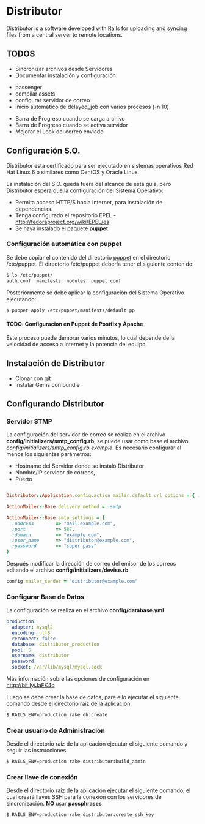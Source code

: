 # Distributor

Distributor is a software developed with Rails for uploading and syncing files from a central server to remote locations.

## TODOS
- Sincronizar archivos desde Servidores
- Documentar instalación y configuración:
* passenger
* compilar assets
* configurar servidor de correo
* inicio automático de delayed_job con varios procesos (-n 10)

- Barra de Progreso cuando se carga archivo
- Barra de Progreso cuando se activa servidor
- Mejorar el Look del correo enviado


## Configuración S.O.
Distributor esta certificado para ser ejecutado en sistemas operativos Red Hat Linux 6 o similares como CentOS y Oracle Linux.

La instalación del S.O. queda fuera del alcance de esta guía, pero Distributor espera que la configuración del Sistema Operativo:

* Permita acceso HTTP/S hacia Internet, para instalación de dependencias.
* Tenga configurado el repositorio EPEL - http://fedoraproject.org/wiki/EPEL/es
* Se haya instalado el paquete __puppet__

### Configuración automática con puppet
Se debe copiar el contenido del directorio [puppet](https://github.com/pbruna/Distributor/tree/master/puppet) en el directorio /etc/puppet. El directorio /etc/puppet debería tener el siguiente contenido:

```bash
$ ls /etc/puppet/
auth.conf  manifests  modules  puppet.conf
```

Posteriormente se debe aplicar la configuración del Sistema Operativo ejecutando:

```bash
$ puppet apply /etc/puppet/manifests/default.pp
```

#### TODO: Configuracion en Puppet de Postfix y Apache


Este proceso puede demorar varios minutos, lo cual depende de la velocidad de acceso a Internet y la potencia del equipo.

## Instalación de Distributor

* Clonar con git
* Instalar Gems con bundle



## Configurando Distributor

### Servidor STMP
La configuración del servidor de correo se realiza en el archivo __config/initializers/smtp_config.rb__, se puede usar como base el archivo _config/initializers/smtp_config.rb.example_. Es necesario configurar al menos los siguientes parámetros:

* Hostname del Servidor donde se instaló Distributor
* Nombre/IP servidor de correos,
* Puerto

```ruby

Distributor::Application.config.action_mailer.default_url_options = { :host => "distributor.example.com" }

ActionMailer::Base.delivery_method = :smtp

ActionMailer::Base.smtp_settings = {
  :address        => "mail.example.com",
  :port           => 587,
  :domain         => "example.com",
  :user_name      => "distributor@example.com",
  :password       => "super pass"
}
```

Después modificar la dirección de correo del emisor de los correos editando el archivo __config/initializers/devise.rb__ 

```ruby
config.mailer_sender = "distributor@example.com"
```

### Configurar Base de Datos
La configuración se realiza en el archivo __config/database.yml__

```yaml
production:
  adapter: mysql2
  encoding: utf8
  reconnect: false
  database: distributor_production
  pool: 5
  username: distributor
  password:
  socket: /var/lib/mysql/mysql.sock
```
Más información sobre las opciones de configuración en http://bit.ly/JaFK4o

Luego se debe crear la base de datos, pare ello ejecutar el siguiente comando desde el directorio raíz de la aplicación.

```bash
$ RAILS_ENV=production rake db:create
```

### Crear usuario de Administración
Desde el directorio raíz de la aplicación ejecutar el siguiente comando y seguir las instrucciones

```bash
$ RAILS_ENV=production rake distributor:build_admin
```

### Crear llave de conexión
Desde el directorio raíz de la aplicación ejecutar el siguiente comando, el cual creará llaves SSH para la conexión con los servidores de sincronización. **NO** usar __passphrases__

```bash
$ RAILS_ENV=production rake distributor:create_ssh_key
```

